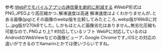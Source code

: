 参考:<a href="http://techlife.cookpad.com/entry/2014/12/04/090000">WebPでモバイルアプリの通信量を劇的に削減する</a>
#WebP形式はPNG,JPEGより高圧縮かつ､解凍速度は高速
解凍速度はよくわかりませんが､とある画像(jpg)とその画像のwebp版を比較してみたところ､webp版が66kBに対し､jpg版が270kBでした｡
しかもほとんど画像劣化はありません｡無劣化圧縮も可能なので､PNGより上?
#対応しているソフト
WebPに対応しているのはAndroidのWebViewなどの画像ビューア､Google Chromeです｡iOSとの対応の違いができるのでXamarinとかでは使いづらいですね｡
